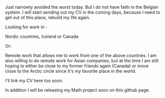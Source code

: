 Just narrowly avoided the worst today. But I do not have faith in the Belgian system.
I will start sending out my CV in the coming days, because I need to get out of this place, rebuild my life again.

Looking for work in :

Nordic countries, Iceland or Canada

Or:

Remote work that allows me to work from one of the above countries.
I am also willing to do remote work for Asian companies, but at the time I am still hoping to either be close to my former friends again (Canada) or move close to the Arctic circle since it's my favorite place in the world.

I'll link my CV here too soon.

In addition I will be releasing my Math project soon on this github page.

